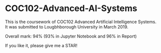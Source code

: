 # COC102-Advanced-AI-Systems


This is the coursework of COC102 Advanced Artificial Intelligence Systems. It was submitted to Lougbhborough University in March 2019.

Overall mark: 94% (93% in Jupyter Notebook and 96% in Report)

If you like it, please give me a STAR!